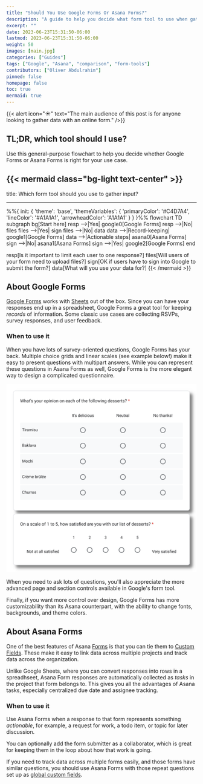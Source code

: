 ```yaml
---
title: "Should You Use Google Forms Or Asana Forms?"
description: "A guide to help you decide what form tool to use when gathering input."
excerpt: ""
date: 2023-06-23T15:31:50-06:00
lastmod: 2023-06-23T15:31:50-06:00
weight: 50
images: [main.jpg]
categories: ["Guides"]
tags: ["Google", "Asana", "comparison", "form-tools"]
contributors: ["Oliver Abdulrahim"]
pinned: false
homepage: false
toc: true
mermaid: true
---
```


{{< alert icon="☀️" text="The main audience of this post is for anyone looking to gather data with an online form." />}}

## TL;DR, which tool should I use?

Use this general-purpose flowchart to help you decide whether Google Forms or Asana Forms is
right for your use case.

{{< mermaid class="bg-light text-center" >}}
---

title: Which form tool should you use to gather input?

---
%%{
  init: {
    'theme': 'base',
    'themeVariables': {
      'primaryColor': '#C4D7A4',
      'lineColor': '#A1A1A1',
      'arrowheadColor': 'A1A1A1'
    }
  }
}%%
flowchart TD
  subgraph bg[Start here]
    resp  -->|Yes| google0[Google Forms]
    resp  -->|No| files
    files -->|Yes| sign
    files -->|No| data
    data  -->|Record-keeping| google1[Google Forms]
    data  -->|Actionable steps| asana0[Asana Forms]
    sign  -->|No| asana1[Asana Forms]
    sign  -->|Yes| google2[Google Forms]
  end

  resp[Is it important to limit each user to one response?]
  files[Will users of your form need to upload files?]
  sign[OK if users have to sign into Google to submit the form?]
  data[What will you use your data for?]
{{< /mermaid >}}

## About Google Forms

[Google Forms](https://forms.google.com) works with [Sheets](https://sheets.google.com) out of
the box. Since you can have your responses end up in a spreadsheet, Google Forms a great tool
for keeping *records* of information. Some classic use cases are collecting RSVPs, survey
responses, and user feedback.

### When to use it

When you have lots of survey-oriented questions, Google Forms has your back. Multiple choice
grids and linear scales (see example below!) make it easy to present questions with multipart
answers. While you can represent these questions in Asana Forms as well, Google Forms is the more
elegant way to design a complicated questionnaire.

![Image](questions.png "Example of multiple choice grid and linear scale questions in Google Forms")

When you need to ask lots of questions, you'll also appreciate the more advanced page and section
controls available in Google's form tool.

Finally, if you want more control over design, Google Forms has more customizability than its Asana
counterpart, with the ability to change fonts, backgrounds, and theme colors.

## About Asana Forms

One of the best features of Asana [Forms](https://asana.com/guide/help/premium/forms) is that you
can tie them to [Custom Fields](https://asana.com/guide/help/premium/custom-fields). These make it
easy to link data across multiple projects and track data across the organization.

Unlike Google Sheets, where you can convert responses into rows in a spreadhseet, Asana Form
responses are automatically collected as *tasks* in the project that form belongs to. This gives
you all the advantages of Asana tasks, especially centralized due date and assignee tracking.

### When to use it

Use Asana Forms when a response to that form represents something *actionable*, for example, a
request for work, a todo item, or topic for later discussion.

You can optionally add the form submitter as a collaborator, which is great for keeping them in
the loop about how that work is going.

If you need to track data across multiple forms easily, and those forms have similar questions,
you should use Asana Forms with those repeat questions set up as
[global custom fields](https://asana.com/guide/help/premium/custom-fields#gl-global).
